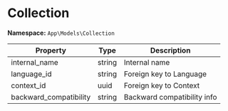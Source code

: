 # Collection

**Namespace:** `App\Models\Collection`

| Property               | Type   | Description                       |
|------------------------|--------|-----------------------------------|
| internal_name          | string | Internal name                     |
| language_id            | string | Foreign key to Language           |
| context_id             | uuid   | Foreign key to Context            |
| backward_compatibility | string | Backward compatibility info       |
